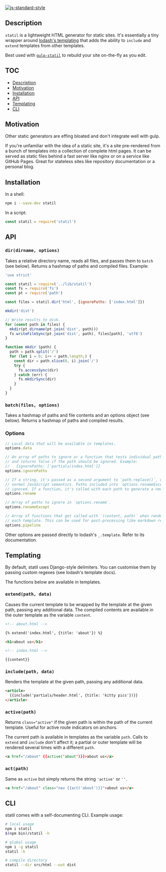 [![js-standard-style](https://img.shields.io/badge/code%20style-standard-brightgreen.svg?style=flat)](http://standardjs.com)

## Description

`statil` is a lightweight HTML generator for static sites. It's essentially a
tiny wrapper around [lodash's templating](https://lodash.com/docs#template) that
adds the ability to `include` and `extend` templates from other templates.

Best used with [`gulp-statil`](https://github.com/Mitranim/gulp-statil) to
rebuild your site on-the-fly as you edit.

## TOC

* [Description](#description)
* [Motivation](#motivation)
* [Installation](#installation)
* [API](#api)
* [Templating](#templating)
* [CLI](#cli)

## Motivation

Other static generators are effing bloated and don't integrate well with gulp.

If you're unfamiliar with the idea of a static site, it's a site pre-rendered
from a bunch of templates into a collection of complete html pages. It can be
served as static files behind a fast server like nginx or on a service like
GitHub Pages. Great for stateless sites like repository documentation or a
personal blog.

## Installation

In a shell:

```sh
npm i --save-dev statil
```

In a script:

```javascript
const statil = require('statil')
```

## API

### `dir(dirname, options)`

Takes a relative directory name, reads all files, and passes them to `batch`
(see below). Returns a hashmap of paths and compiled files. Example:

```javascript
'use strict'

const statil = require('../lib/statil')
const fs = require('fs')
const pt = require('path')

const files = statil.dir('html', {ignorePaths: ['index.html']})

mkdir('dist')

// Write results to disk.
for (const path in files) {
  mkdir(pt.dirname(pt.join('dist', path)))
  fs.writeFileSync(pt.join('dist', path), files[path], 'utf8')
}

function mkdir (path) {
  path = path.split('/')
  for (let i = 0; i++ < path.length;) {
    const dir = path.slice(0, i).join('/')
    try {
      fs.accessSync(dir)
    } catch (err) {
      fs.mkdirSync(dir)
    }
  }
}
```

### `batch(files, options)`

Takes a hashmap of paths and file contents and an options object (see below).
Returns a hashmap of paths and compiled results.

### Options

```javascript
// Local data that will be available in templates.
options.data

// An array of paths to ignore or a function that tests individual paths
// and returns false if the path should be ignored. Example:
//   {ignorePaths: ['partials/index.html']}
options.ignorePaths

// If a string, it's passed as a second argument to `path.replace()`, using
// normal JavaScript semantics. Paths included into `options.renameExcept` are
// ignored. If a function, it's called with each path to generate a new path.
options.rename

// Array of paths to ignore in `options.rename`.
options.renameExcept

// Array of functions that get called with `(content, path)` when rendering
// each template. This can be used for post-processing like markdown rendering.
options.pipeline
```

Other options are passed directly to lodash's `_.template`. Refer to its
documentation.

## Templating

By default, statil uses Django-style delimiters. You can customise them by
passing custom regexes (see lodash's template docs).

The functions below are available in templates.

### `extend(path, data)`

Causes the current template to be wrapped by the template at the given path,
passing any additional data. The compiled contents are available in the outer
template as the variable `content`.

```html
<!-- about.html -->

{% extend('index.html', {title: 'about'}) %}

<h1>about us</h1>
```

```html
<!-- index.html -->

{{content}}
```

### `include(path, data)`

Renders the template at the given path, passing any additional data.

```html
<article>
  {{include('partials/header.html', {title: 'kitty pics'})}}
</article>
```

### `active(path)`

Returns `class="active"` if the given path is within the path of the current
template. Useful for active route indicators on anchors.

The current path is available in templates as the variable `path`. Calls to
`extend` and `include` don't affect it; a partial or outer template will be
rendered several times with a different `path`.

```html
<a href="/about" {{active('about')}}>about us</a>
```

### `act(path)`

Same as `active` but simply returns the string `'active'` or `''`.

```html
<a href="/about" class="nav {{act('about')}}">about us</a>
```

## CLI

statil comes with a self-documenting CLI. Example usage:

```sh
# local usage
npm i statil
$(npm bin)/statil -h

# global usage
npm i -g statil
statil -h

# compile directory
statil --dir src/html --out dist
```
